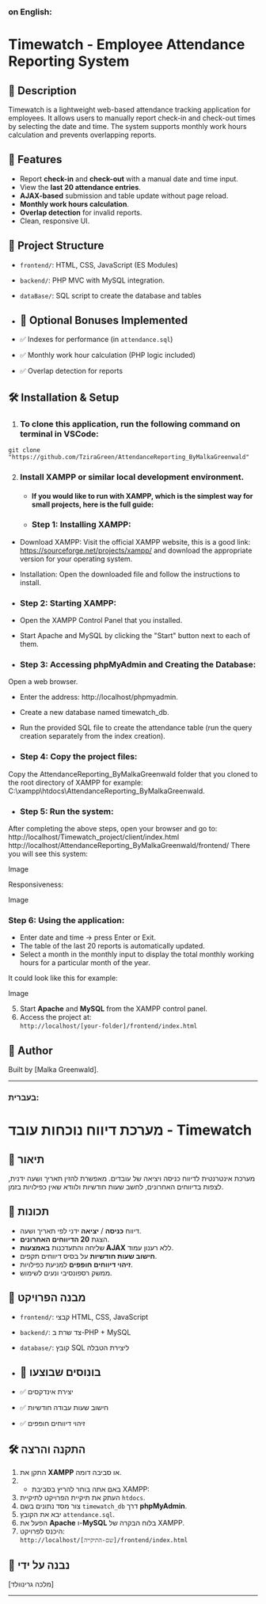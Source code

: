 ### on English:
# Timewatch - Employee Attendance Reporting System

## 📌 Description

Timewatch is a lightweight web-based attendance tracking application for employees. It allows users to manually report check-in and check-out times by selecting the date and time. The system supports monthly work hours calculation and prevents overlapping reports.

## 🚀 Features

- Report **check-in** and **check-out** with a manual date and time input.
- View the **last 20 attendance entries**.
- **AJAX-based** submission and table update without page reload.
- **Monthly work hours calculation**.
- **Overlap detection** for invalid reports.
- Clean, responsive UI.

## 📁 Project Structure

- `frontend/`: HTML, CSS, JavaScript (ES Modules)
- `backend/`: PHP MVC with MySQL integration.
- `dataBase/`: SQL script to create the database and tables

- ## 🎯 Optional Bonuses Implemented

- ✅ Indexes for performance (in `attendance.sql`)
- ✅ Monthly work hour calculation (PHP logic included)
- ✅ Overlap detection for reports

## 🛠️ Installation & Setup

1. ### To clone this application, run the following command on terminal in VSCode:
```
git clone "https://github.com/TziraGreen/AttendanceReporting_ByMalkaGreenwald"
```

2. ### Install **XAMPP** or similar local development environment.
   - #### If you would like to run with XAMPP, which is the simplest way for small projects, here is the full guide:
   - ### Step 1: Installing XAMPP:
- Download XAMPP: Visit the official XAMPP website, this is a good link:
https://sourceforge.net/projects/xampp/ and download the appropriate version
for your operating system.
- Installation: Open the downloaded file and follow the instructions to install.

- ### Step 2: Starting XAMPP:
- Open the XAMPP Control Panel that you installed.
- Start Apache and MySQL by clicking the "Start" button next to each of them.

- ### Step 3: Accessing phpMyAdmin and Creating the Database:
Open a web browser.
- Enter the address: http://localhost/phpmyadmin.
- Create a new database named timewatch_db.
- Run the provided SQL file to create the attendance table (run the query creation separately from the index creation).

- ### Step 4: Copy the project files:
Copy the AttendanceReporting_ByMalkaGreenwald folder that you cloned to the root directory of XAMPP for example: C:\xampp\htdocs\AttendanceReporting_ByMalkaGreenwald.

- ### Step 5: Run the system:
After completing the above steps, open your browser and go to:
http://localhost/Timewatch_project/client/index.html
http://localhost/AttendanceReporting_ByMalkaGreenwald/frontend/
There you will see this system:

Image

Responsiveness:

Image

### Step 6: Using the application:
- Enter date and time → press Enter or Exit.
- The table of the last 20 reports is automatically updated.
- Select a month in the monthly input to display the total monthly working hours for a particular month of the year.

It could look like this for example:

Image 
   








5. Start **Apache** and **MySQL** from the XAMPP control panel.
6. Access the project at:  
   `http://localhost/[your-folder]/frontend/index.html`

## 🤝 Author

Built by [Malka Greenwald].

---

### בעברית:

# מערכת דיווח נוכחות עובד - Timewatch

## 📌 תיאור

מערכת אינטרנטית לדיווח כניסה ויציאה של עובדים. מאפשרת להזין תאריך ושעה ידנית, לצפות בדיווחים האחרונים, לחשב שעות חודשיות ולוודא שאין כפילויות בזמן.

## 🚀 תכונות

- דיווח **כניסה** / **יציאה** ידני לפי תאריך ושעה.
- הצגת **20 הדיווחים האחרונים**.
- שליחה והתעדכנות **באמצעות AJAX** ללא רענון עמוד.
- **חישוב שעות חודשיות** על בסיס דיווחים תקפים.
- **זיהוי דיווחים חופפים** למניעת כפילויות.
- ממשק רספונסיבי ונעים לשימוש.

## 📁 מבנה הפרויקט

- `frontend/`: קבצי HTML, CSS, JavaScript
- `backend/`: צד שרת ב-PHP + MySQL
- `database/`: קובץ SQL ליצירת הטבלה
- ## 🎯 בונוסים שבוצעו

- ✅ יצירת אינדקסים
- ✅ חישוב שעות עבודה חודשיות
- ✅ זיהוי דיווחים חופפים

## 🛠️ התקנה והרצה


1. התקן את **XAMPP** או סביבה דומה.
2. 
   - באם אתה בוחר להריץ בסביבת XAMPP:
3. העתק את תיקיית הפרויקט לתיקיית `htdocs`.
4. צור מסד נתונים בשם `timewatch_db` דרך **phpMyAdmin**.
5. יבא את הקובץ `attendance.sql`.
6. הפעל את **Apache** ו-**MySQL** בלוח הבקרה של XAMPP.
7. היכנס לפרויקט:  
   `http://localhost/[שם-התיקייה]/frontend/index.html`



## 🤝 נבנה על ידי

[מלכה גרינוולד]

---
